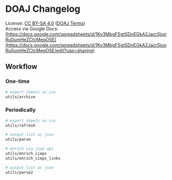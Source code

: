 # DOAJ Changelog

License: [CC BY-SA 4.0](https://creativecommons.org/licenses/by-sa/4.0/) ([DOAJ Terms](https://doaj.org/terms/))  
Access via Google Docs: [https://docs.google.com/spreadsheets/d/1Kv3MbgFSgtSDnEGkA2JacrSjunRu0umHeZCtcMeqO5E](https://docs.google.com/spreadsheets/d/1Kv3MbgFSgtSDnEGkA2JacrSjunRu0umHeZCtcMeqO5E/edit?usp=sharing)  

## Workflow

### One-time

```sh
# export sheets as csv
utils/archive
```

### Periodically

```sh
# export sheets as csv
utils/refresh
```

```sh
# output list as json
utils/parse
```

```sh
# enrich via json api
utils/enrich_cieps
utils/enrich_cieps_links
```

```sh
# output list as json
utils/parse2
```
